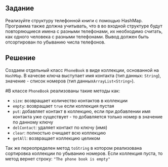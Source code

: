## Задание

Реализуйте структуру телефонной книги с помощью HashMap.
Программа также должна учитывать, что в во входной структуре будут повторяющиеся имена с разными телефонами, их необходимо считать, как одного человека с разными телефонами. Вывод должен быть отсортирован по убыванию числа телефонов.

## Решение

Создаем отдельный класс `PhoneBook` в виде коллекции, основанной на `HashMap`. В качесве ключа выступает имя контакта (тип данных: `String`), значение - список номеров (тип данных`ArrayList<String>`).

#В классе `PhoneBook` реализованы такие методы как:
- `size`: возвращает количество контактов в коллекции
- `empty`: возвращает `true` если коллекция пустая
- `put`: добавляет контакт в коллекцию, если при добавлении имя контакта уже существует - то добавляется только номер в значение по данному ключу
- `delContact`: удаляет контакт по ключу (имя)
- `clear`: полностью очищает всю коллекцию
- `getAll`: возвращает коллекцию целиком

Так же переопределен метод `toString` в котором реализована сортировка коллекции по убыванию номеров. Если коллекция пуста, то метод вернет строку: `"The phone book is empty"`

